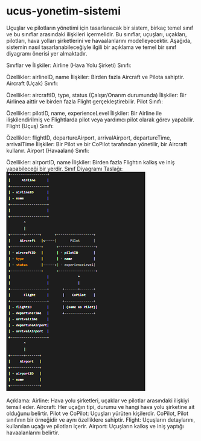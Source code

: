 # ucus-yonetim-sistemi

Uçuşlar ve pilotların yönetimi için tasarlanacak bir sistem, birkaç temel sınıf ve bu sınıflar arasındaki ilişkileri içermelidir. Bu sınıflar, uçuşları, uçakları, pilotları, hava yolları şirketlerini ve havaalanlarını modelleyecektir. Aşağıda, sistemin nasıl tasarlanabileceğiyle ilgili bir açıklama ve temel bir sınıf diyagramı önerisi yer almaktadır.

Sınıflar ve İlişkiler:
Airline (Hava Yolu Şirketi) Sınıfı:

Özellikler: airlineID, name
İlişkiler: Birden fazla Aircraft ve Pilota sahiptir.
Aircraft (Uçak) Sınıfı:

Özellikler: aircraftID, type, status (Çalışır/Onarım durumunda)
İlişkiler: Bir Airlinea aittir ve birden fazla Flight gerçekleştirebilir.
Pilot Sınıfı:

Özellikler: pilotID, name, experienceLevel
İlişkiler: Bir Airline ile ilişkilendirilmiş ve Flightlarda pilot veya yardımcı pilot olarak görev yapabilir.
Flight (Uçuş) Sınıfı:

Özellikler: flightID, departureAirport, arrivalAirport, departureTime, arrivalTime
İlişkiler: Bir Pilot ve bir CoPilot tarafından yönetilir, bir Aircraft kullanır.
Airport (Havaalanı) Sınıfı:

Özellikler: airportID, name
İlişkiler: Birden fazla Flightın kalkış ve iniş yapabileceği bir yerdir.
Sınıf Diyagramı Taslağı:
![Sınıf Diyagramı Taslağı](class_diagram.png)

Açıklama:
Airline: Hava yolu şirketleri, uçaklar ve pilotlar arasındaki ilişkiyi temsil eder.
Aircraft: Her uçağın tipi, durumu ve hangi hava yolu şirketine ait olduğunu belirtir.
Pilot ve CoPilot: Uçuşları yürüten kişilerdir. CoPilot, Pilot sınıfının bir örneğidir ve aynı özelliklere sahiptir.
Flight: Uçuşların detaylarını, kullanılan uçağı ve pilotları içerir.
Airport: Uçuşların kalkış ve iniş yaptığı havaalanlarını belirtir.







